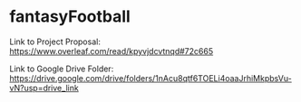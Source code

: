 # fantasyFootball

Link to Project Proposal: https://www.overleaf.com/read/kpyvjdcvtnqd#72c665

Link to Google Drive Folder: https://drive.google.com/drive/folders/1nAcu8qtf6TOELi4oaaJrhiMkpbsVu-vN?usp=drive_link

